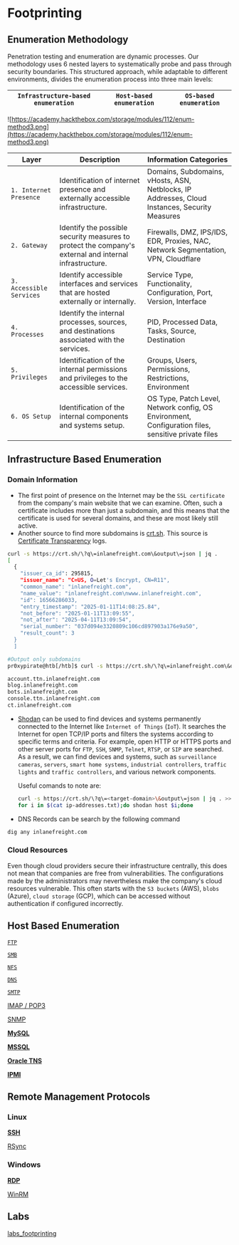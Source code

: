 # Footprinting

## **Enumeration Methodology**

Penetration testing and enumeration are dynamic processes. Our methodology uses 6 nested layers to systematically probe and pass through security boundaries. This structured approach, while adaptable to different environments, divides the enumeration process into three main levels:

| `Infrastructure-based enumeration` | `Host-based enumeration` | `OS-based enumeration` |
| --- | --- | --- |

![https://academy.hackthebox.com/storage/modules/112/enum-method3.png](https://academy.hackthebox.com/storage/modules/112/enum-method3.png)

| **Layer** | **Description** | **Information Categories** |
| --- | --- | --- |
| `1. Internet Presence` | Identification of internet presence and externally accessible infrastructure. | Domains, Subdomains, vHosts, ASN, Netblocks, IP Addresses, Cloud Instances, Security Measures |
| `2. Gateway` | Identify the possible security measures to protect the company's external and internal infrastructure. | Firewalls, DMZ, IPS/IDS, EDR, Proxies, NAC, Network Segmentation, VPN, Cloudflare |
| `3. Accessible Services` | Identify accessible interfaces and services that are hosted externally or internally. | Service Type, Functionality, Configuration, Port, Version, Interface |
| `4. Processes` | Identify the internal processes, sources, and destinations associated with the services. | PID, Processed Data, Tasks, Source, Destination |
| `5. Privileges` | Identification of the internal permissions and privileges to the accessible services. | Groups, Users, Permissions, Restrictions, Environment |
| `6. OS Setup` | Identification of the internal components and systems setup. | OS Type, Patch Level, Network config, OS Environment, Configuration files, sensitive private files |

## **Infrastructure Based Enumeration**

### **Domain Information**

- The first point of presence on the Internet may be the `SSL certificate`
 from the company's main website that we can examine. Often, such a 
certificate includes more than just a subdomain, and this means that the
 certificate is used for several domains, and these are most likely 
still active.
- Another source to find more subdomains is [crt.sh](https://crt.sh/). This source is [Certificate Transparency](https://en.wikipedia.org/wiki/Certificate_Transparency) logs.

```bash
curl -s https://crt.sh/\?q\=inlanefreight.com\&output\=json | jq .
[
  {
    "issuer_ca_id": 295815,
    "issuer_name": "C=US, O=Let's Encrypt, CN=R11",
    "common_name": "inlanefreight.com",
    "name_value": "inlanefreight.com\nwww.inlanefreight.com",
    "id": 16566286033,
    "entry_timestamp": "2025-01-11T14:08:25.84",
    "not_before": "2025-01-11T13:09:55",
    "not_after": "2025-04-11T13:09:54",
    "serial_number": "037d094e3320809c106cd897903a176e9a50",
    "result_count": 3
  }
  ]
```

```bash
#Output only subdomains
pr0xypirate@htb[/htb]$ curl -s https://crt.sh/\?q\=inlanefreight.com\&output\=json | jq . | grep name | cut -d":" -f2 | grep -v "CN=" | cut -d'"' -f2 | awk '{gsub(/\\n/,"\n");}1;' | sort -u

account.ttn.inlanefreight.com
blog.inlanefreight.com
bots.inlanefreight.com
console.ttn.inlanefreight.com
ct.inlanefreight.com
```

- [Shodan](https://www.shodan.io/) can be used to find devices and systems permanently connected to the Internet like `Internet of Things` (`IoT`).
 It searches the Internet for open TCP/IP ports and filters the systems 
according to specific terms and criteria. For example, open HTTP or 
HTTPS ports and other server ports for `FTP`, `SSH`, `SNMP`, `Telnet`, `RTSP`, or `SIP` are searched. As a result, we can find devices and systems, such as `surveillance cameras`, `servers`, `smart home systems`, `industrial controllers`, `traffic lights` and `traffic controllers`, and various network components.
    
    Useful comands to note are:
    
    ```bash
    curl -s https://crt.sh/\?q\=<target-domain>\&output\=json | jq . >> ip-addresses.txt
    for i in $(cat ip-addresses.txt);do shodan host $i;done
    ```
    

- DNS Records can be search by the following command

```bash
dig any inlanefreight.com
```

### **Cloud Resources**

Even though cloud providers secure their infrastructure centrally, this 
does not mean that companies are free from vulnerabilities. The 
configurations made by the administrators may nevertheless make the 
company's cloud resources vulnerable. This often starts with the `S3 buckets` (AWS), `blobs` (Azure), `cloud storage` (GCP), which can be accessed without authentication if configured incorrectly.

## Host Based Enumeration

[`FTP`](FTP%20193c0c6dba318031a19ad1e8363650cc.md)

[`SMB`](SMB%20194c0c6dba31809d9b2ed86d5ac1a139.md)

[`NFS`](NFS%20194c0c6dba318055ae58d6df9b1f7010.md)

[`DNS`](DNS%20195c0c6dba31808499f7f3e2e01a852e.md)

[`SMTP`](SMTP%20195c0c6dba3180c291b5d78a24146e80.md)

[IMAP / POP3](IMAP%20POP3%20196c0c6dba3180c6a69cd6f3656f7787.md)

[SNMP](SNMP%20196c0c6dba3180518986e14ba05f9d41.md)

[**MySQL**](MySQL%20197c0c6dba318034a41bdf937a0ba910.md)

[**MSSQL**](MSSQL%20197c0c6dba3180db9ae4f75d72113713.md)

[**Oracle TNS**](Oracle%20TNS%20198c0c6dba3180d6be43c7bc7e3a057b.md)

[**IPMI**](IPMI%2019ac0c6dba318029af17f6744d337950.md)

## **Remote Management Protocols**

### Linux

[**SSH**](SSH%2019cc0c6dba3180bdb5ebd0b1883ff43a.md)

[RSync](RSync%2019cc0c6dba3180a8b9edf00a1596895a.md)

### Windows

[**RDP**](RDP%2019cc0c6dba3180259b4ec5b703c8e1c9.md)

[WinRM](WinRM%2019dc0c6dba318073b60bddbd95e3e456.md)

## Labs

[labs_footprinting ](labs_footprinting%2019dc0c6dba31808c8a47f2327f3c7507.md)